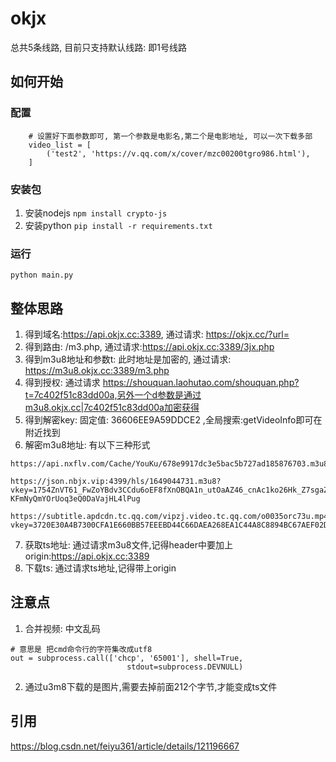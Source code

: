 # okjx

总共5条线路, 目前只支持默认线路: 即1号线路

## 如何开始
### 配置
```
    # 设置好下面参数即可, 第一个参数是电影名,第二个是电影地址, 可以一次下载多部
    video_list = [
        ('test2', 'https://v.qq.com/x/cover/mzc00200tgro986.html'),
    ]

```
### 安装包
1. 安装nodejs  `npm install crypto-js`
2. 安装python  `pip install -r requirements.txt`

### 运行
```
python main.py
```


## 整体思路
1. 得到域名:https://api.okjx.cc:3389, 通过请求: https://okjx.cc/?url=
2. 得到路由: /m3.php, 通过请求:https://api.okjx.cc:3389/3jx.php
3. 得到m3u8地址和参数t: 此时地址是加密的, 通过请求: https://m3u8.okjx.cc:3389/m3.php
4. 得到授权: 通过请求 https://shouquan.laohutao.com/shouquan.php?t=7c402f51c83dd00a,另外一个d参数是通过m3u8.okjx.cc|7c402f51c83dd00a加密获得
5. 得到解密key: 固定值: 36606EE9A59DDCE2 ,全局搜索:getVideoInfo即可在附近找到
6. 解密m3u8地址: 有以下三种形式
``` 
https://api.nxflv.com/Cache/YouKu/678e9917dc3e5bac5b727ad185876703.m3u8

https://json.nbjx.vip:4399/hls/1649044731.m3u8?vkey=1754ZnVT61_FwZoYBdv3CCdu6oEF8fXnOBQA1n_utOaAZ46_cnAc1ko26Hk_Z7sgaZWeDPQvAj17-KFmNyQmYOrUoq3eQ0DaVajHL4lPug

https://subtitle.apdcdn.tc.qq.com/vipzj.video.tc.qq.com/o0035orc73u.mp4?vkey=3720E30A4B7300CFA1E660BB57EEEBD44C66DAEA268EA1C44A8C8894BC67AEF02D28D77222D25DCDFA58D68FF1C8E1977CEFA82106EFECB096FF60AA60AF80E14E3D620368463E8B76C7E09FC818143FADA0AD1E2A083FCB623191077C1B9A0D14B0D87BAF1DBEA2E55F149DFFADFDC4F4E2CF44B5B4944C&QQ=335583&From=www.nxflv.com
```
7. 获取ts地址: 通过请求m3u8文件,记得header中要加上origin:https://api.okjx.cc:3389
8. 下载ts: 通过请求ts地址,记得带上origin


## 注意点

1. 合并视频: 中文乱码

```
# 意思是 把cmd命令行的字符集改成utf8
out = subprocess.call(['chcp', '65001'], shell=True,
                          stdout=subprocess.DEVNULL)
```

2. 通过u3m8下载的是图片,需要去掉前面212个字节,才能变成ts文件


## 引用

https://blog.csdn.net/feiyu361/article/details/121196667
